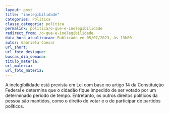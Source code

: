 ```yaml
---
layout: post
title: "inelegibilidade"
categories: Politica
classe_categoria: politica
permalink: politica/o-que-e-inelegibilidade
redirect_from: /o-que-e-inelegibilidade
data_hora_atualizacao: Publicado em 05/07/2023, às 13h00
autor: Gabriela Caesar
url_short: 
url_foto_destaque: 
buscas_dia_semana: 
titulo_materia: 
url_materia: 
url_foto_materia: 
---
```

A inelegibilidade está prevista em Lei com base no artigo 14 da Constituição Federal e determina que o cidadão fique impedido de ser votado por um determinado período de tempo. Entretanto, os outros direitos políticos da pessoa são mantidos, como o direito de votar e o de participar de partidos políticos.

